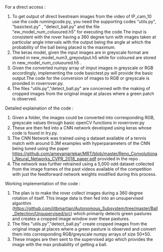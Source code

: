 

 For a direct access :
1) To get output of direct livestream images from the video of IP_cam_10 use the code runningcode.py, you need the supporting codes "utils.py", "basictest.py" , "detect_ball.py" and the file "ew_model_num_coluoured.h5" for executing the code.The input is consistent with the rover having a 360 degree turn with images taken at particular angle intervals with the output being the angle at which the probability of the ball being placed is the maximum.
2) The keras model, given the input images are in greyscale format are stored in  	new_model_num3_greyoutput.h5 while for coloured
are stored in  	new_model_num_coluoured.h5 . 
3) Given the converted numpy array of imput images in greyscale or RGB accordingly, implementing the code basictest.py
will provide the basic output.The code for the conversion of images to RGB or greyscale is provided in roverrover.py.
4) The files "utils.py","detect_ball.py" are concerned with the making of cropped images from the original image at places where a green patch is observed.

 
 Detailed explaination of the code :
1) Given a folder, the images could be converted into corresponding RGB, greyscale values through basic openCV functions in roverrover.py
2) These are then fed into a CNN network developed using keras whose code is found in try.py.
3) The CNN Network was trained using a dataset available of a tennis match with around 0.3M examples with hyperparameters of the   CNN being tuned using the paper https://github.com/ameyanjarlekar/MRT/blob/master/Reno_Convolutional_Neural_Networks_CVPR_2018_paper.pdf provided in the repo . 
4) The network was further retrained using a 5,000 odd dataset collected from the image frames of the past videos available of the competition with just the feedforward network weights modified during this process.
 
 Working implementation of the code :
1) The plan is to make the rover collect images during a 360 degree rotation of itself. This image data is then fed into an    unsupervised algorithm (https://github.com/iitbmartian/Autonomous_Subsystem/tree/master/Ball_Detection/Unsupervised/src) which primarily detects green pastures and creates a cropped image window over these pastures.
2) The files "utils.py","detect_ball.py" create cropped images from the original image at places where a green pasture is observed and convert them into corresponding RGB/greyscale numpy arrays of size 50*50.
3) These images are then sent to the supervised algo which provides the image with the max probability of getting a ball.
 
